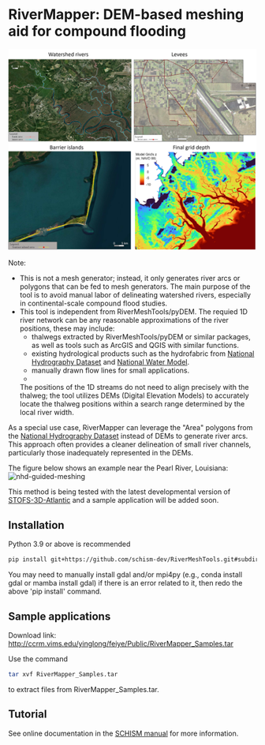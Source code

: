 # RiverMapper: DEM-based meshing aid for compound flooding 
![Watershed rivers](Intro.jpg?raw=true)

Note: 
* This is not a mesh generator; instead, it only generates river arcs or polygons that can be fed to mesh generators. The main purpose of the tool is to avoid manual labor of delineating watershed rivers, especially in continental-scale compound flood studies.
* This tool is independent from RiverMeshTools/pyDEM. The requied 1D river network can be any reasonable approximations of the river positions, these may include:
  - thalwegs extracted by RiverMeshTools/pyDEM or similar packages, as well as tools such as ArcGIS and QGIS with similar functions.
  - existing hydrological products such as the hydrofabric from [National Hydrography Dataset](https://www.epa.gov/waterdata/nhdplus-national-hydrography-dataset-plus) and [National Water Model](https://water.noaa.gov/about/nwm).
  - manually drawn flow lines for small applications.
  - 
  The positions of the 1D streams do not need to align precisely with the thalweg; the tool utilizes DEMs (Digital Elevation Models) to accurately locate the thalweg positions within a search range determined by the local river width.

As a special use case, RiverMapper can leverage the "Area" polygons from the [National Hydrography Dataset](https://www.epa.gov/waterdata/nhdplus-national-hydrography-dataset-plus) instead of DEMs to generate river arcs. This approach often provides a cleaner delineation of small river channels, particularly those inadequately represented in the DEMs. 

The figure below shows an example near the Pearl River, Louisiana:
![nhd-guided-meshing](https://github.com/user-attachments/assets/df449d40-80b0-49d2-998f-743e73923fd9)

This method is being tested with the latest developmental version of [STOFS-3D-Atlantic](https://registry.opendata.aws/noaa-nos-stofs3d/) and a sample application will be added soon.


## Installation 
Python 3.9 or above is recommended

```bash
pip install git+https://github.com/schism-dev/RiverMeshTools.git#subdirectory=RiverMapper
```

You may need to manually install gdal and/or mpi4py (e.g., conda install gdal or mamba install gdal) if there is an error related to it, then redo the above 'pip install' command.

## Sample applications
Download link:
http://ccrm.vims.edu/yinglong/feiye/Public/RiverMapper_Samples.tar

Use the command
```bash
tar xvf RiverMapper_Samples.tar
```
to extract files from RiverMapper_Samples.tar.

## Tutorial
See online documentation in the [SCHISM manual](https://schism-dev.github.io/schism/master/mesh-generation/meshing-for-compound-floods/generate-river-map.html) for more information.
